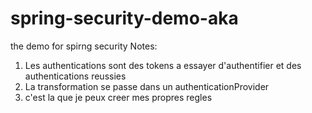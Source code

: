 # spring-security-demo-aka
the demo for spirng security
Notes:
1. Les authentications sont des tokens a essayer d'authentifier et des authentications reussies
2. La transformation se passe dans un authenticationProvider
3. c'est la que je peux creer mes propres regles
